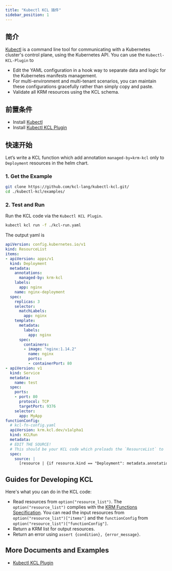 ```yaml
---
title: "Kubectl KCL 插件"
sidebar_position: 1
---
```


## 简介

[Kubectl](https://kubernetes.io/docs/reference/kubectl/) is a command line tool for communicating with a Kubernetes cluster's control plane, using the Kubernetes API. You can use the `Kubectl-KCL-Plugin` to

+ Edit the YAML configuration in a hook way to separate data and logic for the Kubernetes manifests management.
+ For multi-environment and multi-tenant scenarios, you can maintain these configurations gracefully rather than simply copy and paste.
+ Validate all KRM resources using the KCL schema.

## 前置条件

+ Install [Kubectl](https://github.com/kubernetes/kubectl)
+ Install [Kubectl KCL Plugin](https://github.com/kcl-lang/kubectl-kcl)

## 快速开始

Let’s write a KCL function which add annotation `managed-by=krm-kcl` only to `Deployment` resources in the helm chart.

### 1. Get the Example

```bash
git clone https://github.com/kcl-lang/kubectl-kcl.git/
cd ./kubectl-kcl/examples/
```

### 2. Test and Run

Run the KCL code via the `Kubectl KCL Plugin`.

```bash
kubectl kcl run -f ./kcl-run.yaml
```

The output yaml is

```yaml
apiVersion: config.kubernetes.io/v1
kind: ResourceList
items:
- apiVersion: apps/v1
  kind: Deployment
  metadata:
    annotations:
      managed-by: krm-kcl
    labels:
      app: nginx
    name: nginx-deployment
  spec:
    replicas: 3
    selector:
      matchLabels:
        app: nginx
    template:
      metadata:
        labels:
          app: nginx
      spec:
        containers:
        - image: "nginx:1.14.2"
          name: nginx
          ports:
          - containerPort: 80
- apiVersion: v1
  kind: Service
  metadata:
    name: test
  spec:
    ports:
    - port: 80
      protocol: TCP
      targetPort: 9376
    selector:
      app: MyApp
functionConfig:
  # kcl-fn-config.yaml
  apiVersion: krm.kcl.dev/v1alpha1
  kind: KCLRun
  metadata:
  # EDIT THE SOURCE!
  # This should be your KCL code which preloads the `ResourceList` to `option("resource_list")
  spec:
    source: |
      [resource | {if resource.kind == "Deployment": metadata.annotations: {"managed-by" = "krm-kcl"}} for resource in option("resource_list").items]
```

## Guides for Developing KCL

Here's what you can do in the KCL code:

+ Read resources from `option("resource_list")`. The `option("resource_list")` complies with the [KRM Functions Specification](https://kpt.dev/book/05-developing-functions/01-functions-specification). You can read the input resources from `option("resource_list")["items"]` and the `functionConfig` from `option("resource_list")["functionConfig"]`.
+ Return a KRM list for output resources.
+ Return an error using `assert {condition}, {error_message}`.

## More Documents and Examples

+ [Kubectl KCL Plugin](https://github.com/kcl-lang/kubectl-kcl)
